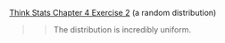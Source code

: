 [Think Stats Chapter 4 Exercise 2](http://greenteapress.com/thinkstats2/html/thinkstats2005.html#toc41) (a random distribution)

>> The distribution is incredibly uniform.
